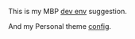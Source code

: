 This is my MBP [dev env](mbp/MacOS_Developer_Setup.md) suggestion.

And my Personal theme [config](mbp/My_Personal_Like.md).
